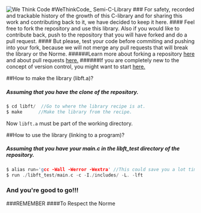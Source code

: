 <html>
<img src="https://apply.borntocode.co.za/assets/new_ui/logo-4149353f5a49382b60f6915c1a4e2dde.svg" alt="We Think Code" 
</body>
</html>
#WeThinkCode_   Semi-C-Library
###  For safety, recorded and trackable history of the growth of this C-library and for sharing this work and contributing back to it, we have decided to keep it here.
####   Feel free to fork the repository and use this library. Also if you would like to contribute back, push to the repository that you will have forked and do a pull request.
####    But please, test your code before commiting and pushing into your fork, because we will not merge any pull requests that will break the library or the Norme.
######Learn more about forking a repository <a href=https://help.github.com/articles/fork-a-repo/>here</a> and about pull requests <a href=https://help.github.com/articles/creating-a-pull-request/>here.</a>
######If you are completely new to the concept of version control, you might want to start <a href="https://www.youtube.com/watch?v=Y9XZQO1n_7c">here.</a> 

##How to make the library (libft.a)?
##### Assuming that you have the clone of the repository.
```C
$ cd libft/  //Go to where the library recipe is at.
$ make      //Make the library from the recipe.
```
Now ```libft.a``` must be part of the working directory.

##How to use the library (linking to a program)?
##### Assuming that you have your main.c in the libft_test directory of the repository.
```C
$ alias run='gcc -Wall -Werror -Wextra' //This could save you a lot time.
$ run ./libft_test/main.c -c -I./includes/ -L. -lft
```
###  And you're good to go!!!

###REMEMBER
####To Respect the Norme
